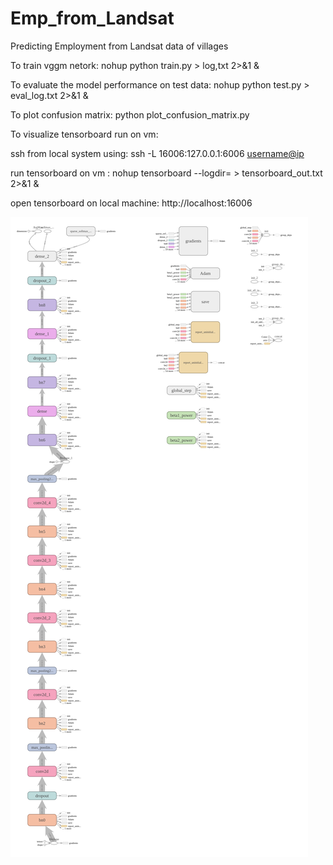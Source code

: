 # Emp_from_Landsat
Predicting Employment from Landsat data of villages

To train vggm netork:
nohup python train.py > log,txt 2>&1 &

To evaluate the model performance on test data:
nohup python test.py > eval_log.txt 2>&1 &

To plot confusion matrix:
python plot_confusion_matrix.py

To visualize tensorboard run on vm:

ssh from local system using:
ssh -L 16006:127.0.0.1:6006 <username@ip>

run tensorboard on vm :
nohup tensorboard --logdir= <directory of saved model>       > tensorboard_out.txt 2>&1 &

open tensorboard on local machine:
http://localhost:16006

![Inception-v3 Architecture](Results/graph.png)
